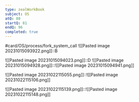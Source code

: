 ```yaml
---
type: zealWorkBook
subject: OS
atQ: 88
startQ: 81
endQ: 96
completed: true
---
```

#card/OS/process/fork_system_call
![[Pasted image 20231015093922.png]]::B <!--SR:!2023-12-11,20,270-->

![[Pasted image 20231015094023.png]]::D <!--SR:!2024-01-26,66,310-->
![[Pasted image 20231015094928.png]]::![[Pasted image 20231015094941.png]] <!--SR:!2023-11-29,8,270-->

![[Pasted image 20231022115055.png]]::![[Pasted image 20231022115106.png]] <!--SR:!2024-01-23,63,310-->


![[Pasted image 20231022115139.png]]::![[Pasted image 20231022115148.png]] <!--SR:!2024-01-21,61,310-->
